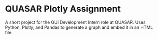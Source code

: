 # QUASAR Plotly Assignment
A short project for the GUI Development Intern role at QUASAR. Uses Python, Plotly, and Pandas to generate a graph and embed it in an HTML file.
